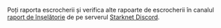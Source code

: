 Poți raporta escrocherii și verifica alte rapoarte de escrocherii în canalul [raport de înșelătorie](https://discord.gg/qypnmzkhbc) de pe serverul [Starknet Discord](https://starknet.io/discord).
